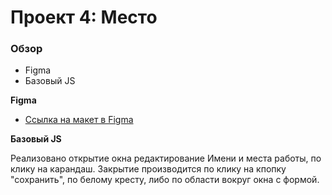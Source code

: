 # Проект 4: Место

### Обзор

* Figma
* Базовый JS

**Figma**

* [Ссылка на макет в Figma](https://www.figma.com/file/StZjf8HnoeLdiXS7dYrLAh/JavaScript.-Sprint-4)

**Базовый JS**

Реализовано открытие окна редактирование Имени и места работы, по клику на карандаш.
Закрытие производится по клику на кпопку "сохранить", по белому кресту, либо по области вокруг окна с формой.